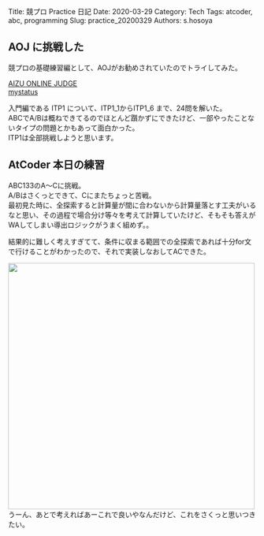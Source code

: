 Title: 競プロ Practice 日記
Date: 2020-03-29
Category: Tech
Tags: atcoder, abc, programming
Slug: practice_20200329
Authors: s.hosoya

## AOJ に挑戦した

競プロの基礎練習編として、AOJがお勧めされていたのでトライしてみた。  

[AIZU ONLINE JUDGE](http://judge.u-aizu.ac.jp/onlinejudge/)  
[mystatus](http://judge.u-aizu.ac.jp/onlinejudge/user.jsp?id=hstn2#3)  

入門編である ITP1 について、ITP1_1からITP1_6 まで、24問を解いた。  
ABCでA/Bは概ねできてるのでほとんど躓かずにできたけど、一部やったことないタイプの問題とかもあって面白かった。  
ITP1は全部挑戦しようと思います。

## AtCoder 本日の練習

ABC133のA～Cに挑戦。  
A/Bはさくっとできて、Cにまたちょっと苦戦。  
最初見た時に、全探索すると計算量が間に合わないから計算量落とす工夫がいるなと思い、その過程で場合分け等々を考えて計算していたけど、そもそも答えがWAしてしまい導出ロジックがうまく組めず。。  

結果的に難しく考えすぎてて、条件に収まる範囲での全探索であれば十分for文で行けることがわかったので、それで実装しなおしてACできた。  

<a target=_blank href="https://blog.watarinohibi.tokyo/images/20200329_acp.png"><img src="https://blog.watarinohibi.tokyo/images/20200329_acp.png" width="500"></a>  
うーん、あとで考えればあーこれで良いやなんだけど、これをさくっと思いつきたい。  

